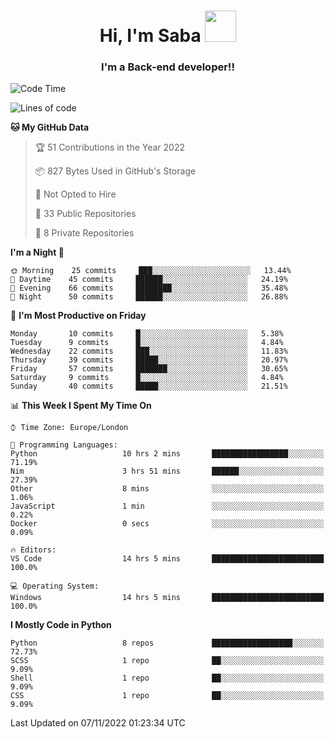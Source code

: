 <h1 align="center">Hi, I'm Saba <img src="https://media.giphy.com/media/EdB2g3VFDoKs57oe1w/giphy.gif" width="50"></h1>
<h3 align="center">I'm a Back-end developer!!</h3>

<!--START_SECTION:waka-->
![Code Time](http://img.shields.io/badge/Code%20Time-431%20hrs%2033%20mins-blue)

![Lines of code](https://img.shields.io/badge/From%20Hello%20World%20I%27ve%20Written-10%20Thousand%20lines%20of%20code-blue)

**🐱 My GitHub Data** 

> 🏆 51 Contributions in the Year 2022
 > 
> 📦 827 Bytes Used in GitHub's Storage 
 > 
> 🚫 Not Opted to Hire
 > 
> 📜 33 Public Repositories 
 > 
> 🔑 8 Private Repositories  
 > 
**I'm a Night 🦉** 

```text
🌞 Morning    25 commits     ███░░░░░░░░░░░░░░░░░░░░░░   13.44% 
🌆 Daytime    45 commits     ██████░░░░░░░░░░░░░░░░░░░   24.19% 
🌃 Evening    66 commits     ████████░░░░░░░░░░░░░░░░░   35.48% 
🌙 Night      50 commits     ██████░░░░░░░░░░░░░░░░░░░   26.88%

```
📅 **I'm Most Productive on Friday** 

```text
Monday       10 commits     █░░░░░░░░░░░░░░░░░░░░░░░░   5.38% 
Tuesday      9 commits      █░░░░░░░░░░░░░░░░░░░░░░░░   4.84% 
Wednesday    22 commits     ███░░░░░░░░░░░░░░░░░░░░░░   11.83% 
Thursday     39 commits     █████░░░░░░░░░░░░░░░░░░░░   20.97% 
Friday       57 commits     ███████░░░░░░░░░░░░░░░░░░   30.65% 
Saturday     9 commits      █░░░░░░░░░░░░░░░░░░░░░░░░   4.84% 
Sunday       40 commits     █████░░░░░░░░░░░░░░░░░░░░   21.51%

```


📊 **This Week I Spent My Time On** 

```text
⌚︎ Time Zone: Europe/London

💬 Programming Languages: 
Python                   10 hrs 2 mins       █████████████████░░░░░░░░   71.19% 
Nim                      3 hrs 51 mins       ██████░░░░░░░░░░░░░░░░░░░   27.39% 
Other                    8 mins              ░░░░░░░░░░░░░░░░░░░░░░░░░   1.06% 
JavaScript               1 min               ░░░░░░░░░░░░░░░░░░░░░░░░░   0.22% 
Docker                   0 secs              ░░░░░░░░░░░░░░░░░░░░░░░░░   0.09%

🔥 Editors: 
VS Code                  14 hrs 5 mins       █████████████████████████   100.0%

💻 Operating System: 
Windows                  14 hrs 5 mins       █████████████████████████   100.0%

```

**I Mostly Code in Python** 

```text
Python                   8 repos             ██████████████████░░░░░░░   72.73% 
SCSS                     1 repo              ██░░░░░░░░░░░░░░░░░░░░░░░   9.09% 
Shell                    1 repo              ██░░░░░░░░░░░░░░░░░░░░░░░   9.09% 
CSS                      1 repo              ██░░░░░░░░░░░░░░░░░░░░░░░   9.09%

```



 Last Updated on 07/11/2022 01:23:34 UTC
<!--END_SECTION:waka-->
